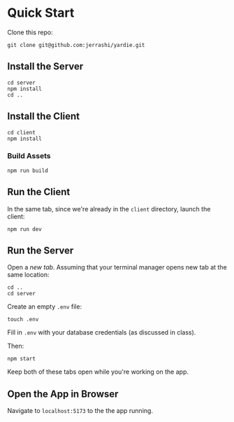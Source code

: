 # Quick Start

Clone this repo:

```
git clone git@github.com:jerrashi/yardie.git
```

## Install the Server

```
cd server
npm install
cd ..
```

## Install the Client

```
cd client
npm install
```

### Build Assets

```
npm run build
```

## Run the Client

In the same tab, since we're already in the `client` directory, launch the client:

```
npm run dev
```

## Run the Server

Open a *new tab*. Assuming that your terminal manager opens new tab at the same location:

```
cd ..
cd server
```

Create an empty `.env` file:

```
touch .env
```

Fill in `.env` with your database credentials (as discussed in class).

Then:

```
npm start
```

Keep both of these tabs open while you're working on the app.

## Open the App in Browser

Navigate to `localhost:5173` to the the app running.

